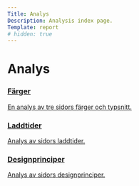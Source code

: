 ```yaml
---
Title: Analys
Description: Analysis index page.
Template: report
# hidden: true
---
```


Analys
==================

<div class="kmom-box">
    <a href="analysis/01_colors">
        <div class="kmom-link">
            <h3>Färger</h3>
            <p>En analys av tre sidors färger och typsnitt.</p>
            <i class="fas fa-chevron-circle-right"></i>
        </div>
    </a>
</div>

<div class="kmom-box">
    <a href="analysis/02_load">
        <div class="kmom-link">
            <h3>Laddtider</h3>
            <p>Analys av sidors laddtider.</p>
            <i class="fas fa-chevron-circle-right"></i>
        </div>
    </a>
</div>

<div class="kmom-box">
    <a href="analysis/03_design_principles">
        <div class="kmom-link">
            <h3>Designprinciper</h3>
            <p>Analys av sidors designprinciper.</p>
            <i class="fas fa-chevron-circle-right"></i>
        </div>
    </a>
</div>
